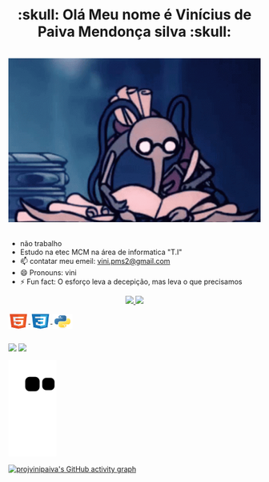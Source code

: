   <h1 align="center">:skull: Olá Meu nome é Vinícius de Paiva Mendonça silva :skull:</h1>
   <br>

<div align="center">
  <img width="800px" src="https://github.com/projvinipaiva/gif/blob/main/hollow-knight.gif">
</div>

<br>

- não trabalho
- Estudo na etec MCM na área de informatica "T.I"
- 📫 contatar meu emeil: vini.pms2@gmail.com
- 😄 Pronouns: vini
- ⚡ Fun fact: O esforço leva a decepição, mas leva o que precisamos
<div align="center">
  <a href="https://github.com/projvinipaiva">
  <img height="180em" src="https://github-readme-stats.vercel.app/api?username=projvinipaiva&show_icons=true&theme=dracula&include_all_commits=true&count_private=true"/>
  <img height="180em" src="https://github-readme-stats.vercel.app/api/top-langs/?username=projvinipaiva&layout=compact&langs_count=7&theme=dracula"/>
</div>
<div style="display: inline_block"><br>
  <img align="center" alt="Rafa-HTML" height="30" width="40" src="https://raw.githubusercontent.com/devicons/devicon/master/icons/html5/html5-original.svg">
  <img align="center" alt="Rafa-CSS" height="30" width="40" src="https://raw.githubusercontent.com/devicons/devicon/master/icons/css3/css3-original.svg">
  <img align="center" alt="Rafa-Python" height="30" width="40" src="https://raw.githubusercontent.com/devicons/devicon/master/icons/python/python-original.svg">
</div>

 ##
 
<div> 
  <a href="https://instagram.com/gh05t_st4r" target="_blank"><img src="https://img.shields.io/badge/-Instagram-%23E4405F?style=for-the-badge&logo=instagram&logoColor=white" target="_blank"></a>
  <a href = "mailto:vini.pms2@gmail.com"><img src="https://img.shields.io/badge/-Gmail-%23333?style=for-the-badge&logo=gmail&logoColor=white" target="_blank"> 
  
  ![Snake animation](https://github.com/projvinipaiva/projvinipaiva/blob/output/github-contribution-grid-snake.svg)
  

  ![projvinipaiva's GitHub activity graph](https://activity-graph.herokuapp.com/graph?username=projvinipaiva&hide_border=true&theme=github-light)
</div>


